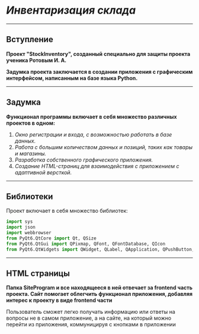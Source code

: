# _Инвентаризация склада_

---

## Вступление
**Проект "StockInventory", созданный специально для защиты проекта ученика Ротовым И. А.**

**Задумка проекта заключается в создании приложения с графическим интерфейсом, написанным на базе языка Python.**

---

## Задумка
**Функционал программы включает в себя множество различных проектов в одном:**

1. _Окно регистрации и входа, с возможностью работать в базе данных._
2. _Работа с большим количеством данных и позиций, таких как товары и магазины._
3. _Разработка собственного графического приложения._
4. _Создание HTML-страниц для взаимодействия с приложением с адаптивной версткой._

---

## Библиотеки
Проект включает в себя множество библиотек:
```python
import sys
import json
import webbrowser
from PyQt6.QtCore import Qt, QSize
from PyQt6.QtGui import QPixmap, QFont, QFontDatabase, QIcon
from PyQt6.QtWidgets import QWidget, QLabel, QApplication, QPushButton, QFrame, QVBoxLayout, QVBoxLayout
```

---

## HTML страницы
**Папка SiteProgram и все находящееся в ней отвечает за frontend часть проекта. Сайт помогает облегчить функционал приложения, добавляя интерес к проекту в виде frontend части**

Пользователь сможет легко получать информацию или ответы на вопросы не в самом приложение, а на сайте, на который можно перейти из приложения, коммуницируя с кнопками в приложении
